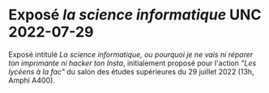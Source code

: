 # Exposé  _la science informatique_ UNC 2022-07-29

Exposé intitulé _La science informatique, ou pourquoi je ne vais ni réparer ton imprimante ni hacker ton Insta_, initialement proposé pour l'action _"Les lycéens à la fac"_ du salon des études supérieures du 29 juillet 2022 (13h, Amphi A400).
